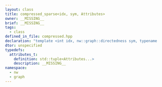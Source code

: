 ```yaml
---
layout: class
title: compressed_sparse<idx, sym, Attributes>
owner: __MISSING__
brief: __MISSING__
tags:
  - class
defined_in_file: compressed.hpp
declaration: "template <int idx, nw::graph::directedness sym, typename... Attributes>\nclass nw::graph::compressed_sparse;"
dtor: unspecified
typedefs:
  attributes_t:
    definition: std::tuple<Attributes...>
    description: __MISSING__
namespace:
  - nw
  - graph
---
```


```{index}  compressed_sparse<idx, sym, Attributes>
```

